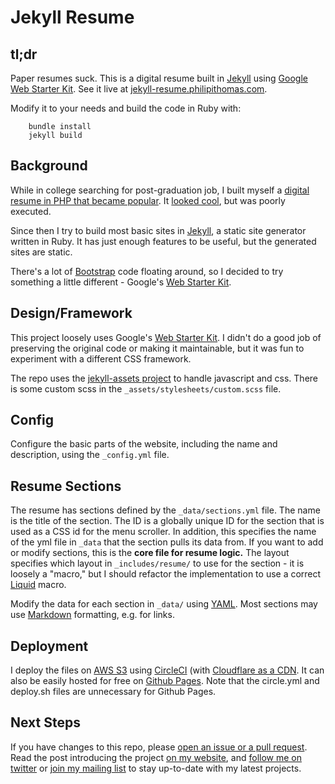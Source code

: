 # Jekyll Resume

## tl;dr

Paper resumes suck. This is a digital resume built in [Jekyll](http://jekyllrb.com) using [Google Web Starter Kit](https://github.com/google/web-starter-kit). See it live at [jekyll-resume.philipithomas.com](https://jekyll-resume.philipithomas.com).

Modify it to your needs and build the code in Ruby with:

```
    bundle install
    jekyll build
```

## Background

While in college searching for post-graduation job, I built myself a [digital resume in PHP that became popular](https://github.com/philipithomas/cv-philipithomas). It [looked cool](https://php-cv.herokuapp.com/), but was poorly executed.

Since then I try to build most basic sites in [Jekyll](http://jekyllrb.com), a static site generator written in Ruby. It has just enough features to be useful, but the generated sites are static.

There's a lot of [Bootstrap](http://getbootstrap.com/) code floating around, so I decided to try something a little different - Google's [Web Starter Kit](https://github.com/google/web-starter-kit).

## Design/Framework

This project loosely uses Google's [Web Starter Kit](https://github.com/google/web-starter-kit). I didn't do a good job of preserving the original code or making it maintainable, but it was fun to experiment with a different CSS framework.

The repo uses the [jekyll-assets project](https://github.com/ixti/jekyll-assets) to handle javascript and css. There is some custom scss in the `_assets/stylesheets/custom.scss` file. 

## Config

Configure the basic parts of the website, including the name and description, using the `_config.yml` file.

## Resume Sections

The resume has sections defined by the `_data/sections.yml` file. The name is the title of the section. The ID is a globally unique ID for the section that is used as a CSS id for the menu scroller. In addition, this specifies the name of the yml file in `_data` that the section pulls its data from. If you want to add or modify sections, this is the **core file for resume logic.** The layout specifies which layout in `_includes/resume/` to use for the section - it is loosely a "macro," but I should refactor the implementation to use a correct [Liquid](http://liquidmarkup.org/) macro.

Modify the data for each section in `_data/` using [YAML](http://www.yaml.org/start.html). Most sections may use [Markdown](http://commonmark.org/) formatting, e.g. for links.

## Deployment

I deploy the files on [AWS S3](https://aws.amazon.com/s3/) using [CircleCI](https://circleci.com/) (with [Cloudflare as a CDN](https://cloudflare.com). It can also be easily hosted for free on [Github Pages](https://pages.github.com/). Note that the circle.yml and deploy.sh files are unnecessary for Github Pages.

## Next Steps

If you have changes to this repo, please [open an issue or a pull request](https://github.com/philipithomas/jekyll-resume). Read the post introducing the project [on my website](https://www.philipithomas.com/jekyll-resume/), and [follow me on twitter](https://twitter.com/philipithomas) or [join my mailing list](http://eepurl.com/VkZXf) to stay up-to-date with my latest projects.

